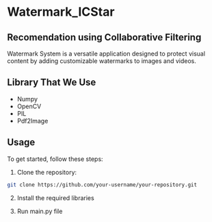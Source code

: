 # Watermark_ICStar

## Recomendation using Collaborative Filtering
Watermark System is a versatile application designed to protect visual content by adding customizable watermarks to images and videos.

## Library That We Use 
- Numpy
- OpenCV
- PIL
- Pdf2Image

## Usage

To get started, follow these steps:

1. Clone the repository:
```sh
git clone https://github.com/your-username/your-repository.git
```

2. Install the required libraries

3. Run main.py file 

